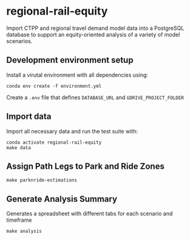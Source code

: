 # regional-rail-equity

Import CTPP and regional travel demand model data into a PostgreSQL database to support an equity-oriented analysis of a variety of model scenarios.

## Development environment setup

Install a virutal environment with all dependencies using:

```
conda env create -f environment.yml
```

Create a `.env` file that defines `DATABASE_URL` and `GDRIVE_PROJECT_FOLDER`

## Import data

Import all necessary data and run the test suite with:

```
conda activate regional-rail-equity
make data
```

## Assign Path Legs to Park and Ride Zones

```
make parknride-estimations
```

## Generate Analysis Summary

Generates a spreadsheet with different tabs for each scenario and timeframe

```
make analysis
```
